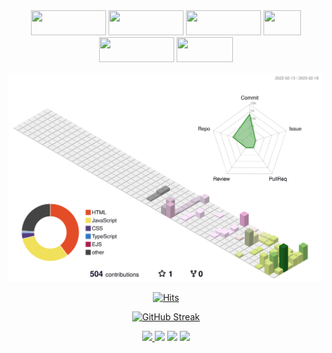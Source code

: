<div align="center">

<!-- Catchprase -->
<div>
<img src="https://capsule-render.vercel.app/api?type=transparent&section=footer&text=Develop&fontColor=e0e0e0&fontSize=220&fontAlignY=60" height="40" width="120" />
<img src="https://capsule-render.vercel.app/api?type=transparent&section=footer&text=System.&fontColor=ff522f&fontSize=220&fontAlignY=60" height="40" width="120" />
<img src="https://capsule-render.vercel.app/api?type=transparent&section=footer&text=Develop&fontColor=e0e0e0&fontSize=220&fontAlignY=60" height="40" width="120" />
<img src="https://capsule-render.vercel.app/api?type=transparent&section=footer&text=Life.&fontColor=ff522f&fontSize=450&fontAlignY=70" height="40" width="60" />
<img src="https://capsule-render.vercel.app/api?type=transparent&section=footer&text=Develop&fontColor=e0e0e0&fontSize=220&fontAlignY=60" height="40" width="120" />
<img src="https://capsule-render.vercel.app/api?type=transparent&section=footer&text=Myself.&fontColor=ff522f&fontSize=270&fontAlign=50&fontAlignY=70" height="40" width="90" />
</div> 

<!-- 3D 프로필 -->
![](./profile-3d-contrib/profile-south-season-animate.svg)
  
<!-- Hits -->
[![Hits](https://hits.seeyoufarm.com/api/count/incr/badge.svg?url=https%3A%2F%2Fgithub.com%2Fgjbae1212%2FJunTaeHahm&count_bg=%23222222&title_bg=%23222222&icon=&icon_color=%23E7E7E7&title=HITS&edge_flat=false)](https://hits.seeyoufarm.com)

<!-- Github Streak -->
[![GitHub Streak](https://streak-stats.demolab.com?user=JunTaeHahm&theme=graywhite&border_radius=10&mode=weekly)](https://git.io/streak-stats)


  
<!-- Profile -->
<div align="center">
<a href="https://hahm.notion.site/80bf3e445667489f8634595cc71d8af4"><img src="https://img.shields.io/badge/RESUME-ffffff?style=for-the-badge&logo=Notion&logoColor=black"/>
<a href="mailto:jth5287@icloud.com,ahuuae_@kakao.com,jth5287@naver.com"><img src="https://img.shields.io/badge/MAIL-ffffff?style=for-the-badge&logo=apple&logoColor=black"></a>
<a href="https://kyledev.tistory.com/"><img src="https://img.shields.io/badge/TISTORY-ffffff?style=for-the-badge&logo=Tistory&logoColor=black"/></a>
<a href="https://www.instagram.com/ahuuae/"><img src="https://img.shields.io/badge/INSTAGRAM-ffffff?style=for-the-badge&logo=instagram&logoColor=black"/>
</div>

</div>
    
  


